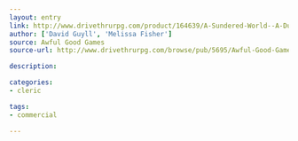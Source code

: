 ```yaml
---
layout: entry
link: http://www.drivethrurpg.com/product/164639/A-Sundered-World--A-Dungeon-World-Campaign-Setting
author: ['David Guyll', 'Melissa Fisher']
source: Awful Good Games
source-url: http://www.drivethrurpg.com/browse/pub/5695/Awful-Good-Games

description:

categories:
- cleric

tags:
- commercial

---
```

